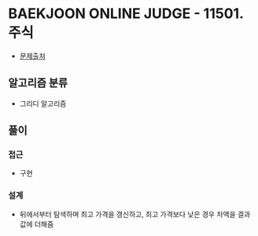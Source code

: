 # BAEKJOON ONLINE JUDGE - 11501. 주식

- [문제출처](https://www.acmicpc.net/problem/11501 '11501. 주식')

## 알고리즘 분류

- 그리디 알고리즘

## 풀이

### 접근

- 구현

### 설계

- 뒤에서부터 탐색하며 최고 가격을 갱신하고, 최고 가격보다 낮은 경우 차액을 결과값에 더해줌
